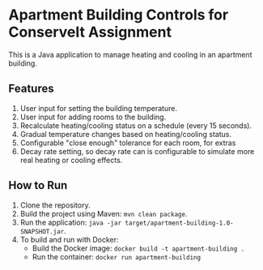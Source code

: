 # Apartment Building Controls for ConserveIt Assignment

This is a Java application to manage heating and cooling in an apartment building.

## Features
1. User input for setting the building temperature.
2. User input for adding rooms to the building.
3. Recalculate heating/cooling status on a schedule (every 15 seconds).
4. Gradual temperature changes based on heating/cooling status.
5. Configurable "close enough" tolerance for each room, for extras
6. Decay rate setting, so decay rate can is configurable to simulate more real heating or cooling effects.

## How to Run
1. Clone the repository.
2. Build the project using Maven: `mvn clean package`.
3. Run the application: `java -jar target/apartment-building-1.0-SNAPSHOT.jar`.
4. To build and run with Docker:
   - Build the Docker image: `docker build -t apartment-building .`
   - Run the container: `docker run apartment-building`
